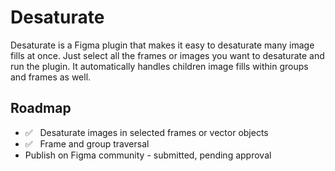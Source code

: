 # Desaturate
Desaturate is a Figma plugin that makes it easy to desaturate many image fills at once. Just select all the frames or images you want to desaturate and run the plugin. It automatically handles children image fills within groups and frames as well.

## Roadmap
* ✅ &nbsp; Desaturate images in selected frames or vector objects
* ✅ &nbsp; Frame and group traversal
* Publish on Figma community - submitted, pending approval
 
